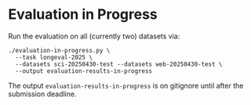 # Evaluation in Progress

Run the evaluation on all (currently two) datasets via:
```
./evaluation-in-progress.py \
  --task longeval-2025 \
  --datasets sci-20250430-test --datasets web-20250430-test \
  --output evaluation-results-in-progress
```

The output `evaluation-results-in-progress` is on gitignore until after the submission deadline.
